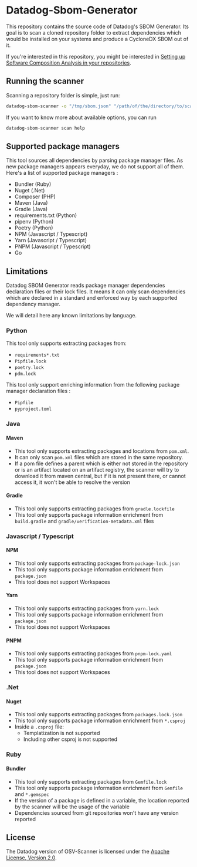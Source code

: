 # Datadog-Sbom-Generator

This repository contains the source code of Datadog's SBOM Generator.
Its goal is to scan a cloned repository folder to extract dependencies which would
be installed on your systems and produce a CycloneDX SBOM out of it.

If you're interested in this repository, you might be interested in [Setting up Software Composition Analysis in your repositories](https://docs.datadoghq.com/security/code_security/software_composition_analysis/setup_static/).

## Running the scanner

Scanning a repository folder is simple, just run:

```bash
datadog-sbom-scanner -o "/tmp/sbom.json" "/path/of/the/directory/to/scan"
```

If you want to know more about available options, you can run

```bash
datadog-sbom-scanner scan help
```

## Supported package managers

This tool sources all dependencies by parsing package manager files. As new package managers appears everyday, we do not support all of them. Here's a list of supported package managers :

- Bundler (Ruby)
- Nuget (.Net)
- Composer (PHP)
- Maven (Java)
- Gradle (Java)
- requirements.txt (Python)
- pipenv (Python)
- Poetry (Python)
- NPM (Javascript / Typescript)
- Yarn (Javascript / Typescript)
- PNPM (Javascript / Typescript)
- Go

## Limitations

Datadog SBOM Generator reads package manager dependencies declaration files or their lock files. It means it can only scan
dependencies which are declared in a standard and enforced way by each supported dependency manager.

We will detail here any known limitations by language.

### Python

This tool only supports extracting packages from:

- `requirements*.txt`
- `Pipfile.lock`
- `poetry.lock`
- `pdm.lock`

This tool only support enriching information from the following package manager declaration files :

- `Pipfile`
- `pyproject.toml`

### Java

#### Maven

- This tool only supports extracting packages and locations from `pom.xml`.
- It can only scan `pom.xml` files which are stored in the same repository.
- If a pom file defines a parent which is either not stored in the repository or is an artifact located on an artifact registry, the scanner will try to download it from maven central, but if it is not present there, or cannot access it, it won't be able to resolve the version

#### Gradle

- This tool only supports extracting packages from `gradle.lockfile`
- This tool only supports package information enrichment from `build.gradle` and `gradle/verification-metadata.xml` files

### Javascript / Typescript

#### NPM

- This tool only supports extracting packages from `package-lock.json`
- This tool only supports package information enrichment from `package.json`
- This tool does not support Workspaces

#### Yarn

- This tool only supports extracting packages from `yarn.lock`
- This tool only supports package information enrichment from `package.json`
- This tool does not support Workspaces

#### PNPM

- This tool only supports extracting packages from `pnpm-lock.yaml`
- This tool only supports package information enrichment from `package.json`
- This tool does not support Workspaces

### .Net

#### Nuget

- This tool only supports extracting packages from `packages.lock.json`
- This tool only supports package information enrichment from `*.csproj`
- Inside a `.csproj` file:
  - Templatization is not supported
  - Including other csproj is not supported

### Ruby

#### Bundler

- This tool only supports extracting packages from `Gemfile.lock`
- This tool only supports package information enrichment from `Gemfile` and `*.gemspec`
- If the version of a package is defined in a variable, the location reported by the scanner will be the usage of the variable
- Dependencies sourced from git repositories won't have any version reported

## License

The Datadog version of OSV-Scanner is licensed under the [Apache License, Version 2.0](LICENSE).
